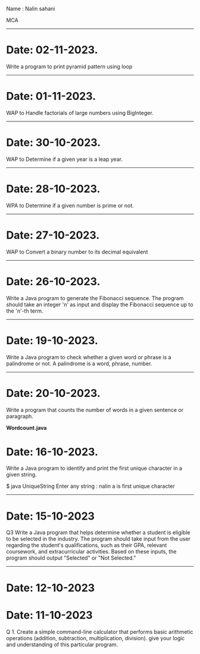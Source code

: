 Name : Nalin sahani

MCA

---

# Date: 02-11-2023.

Write a program to print pyramid pattern using loop

---



# Date: 01-11-2023.

WAP to Handle factorials of large numbers using BigInteger.

---

# Date: 30-10-2023.

WAP to Determine if a given year is a leap year.

---

# Date: 28-10-2023.

WPA to Determine if a given number is prime or not.

---

# Date: 27-10-2023.

WAP to Convert a binary number to its decimal equivalent

---

# Date: 26-10-2023.

Write a Java program to generate the Fibonacci sequence. The program should take an integer 'n' as input and display the Fibonacci sequence up to the 'n'-th term.

---

# Date: 19-10-2023.

 Write a Java program to check whether a given word or phrase is a palindrome or not. A palindrome is a word, phrase, number.

---

# Date: 20-10-2023.

 Write a program that counts the number of words in a given sentence or paragraph.

**Wordcount.java**

# Date: 16-10-2023.

Write a Java program to identify and print the first unique character in a given string.

$ java UniqueString
Enter any string : nalin
a is first unique character

---

# Date: 15-10-2023

Q3 Write a Java program that helps determine whether a student is eligible to be selected in the industry. The program should take input from the user regarding the student's qualifications, such as their GPA, relevant coursework, and extracurricular activities. Based on these inputs, the program should output "Selected" or "Not Selected."

---

# Date: 12-10-2023

# Date: 11-10-2023

Q 1. Create a simple command-line calculator that performs basic arithmetic operations (addition, subtraction, multiplication, division). give your logic and understanding of this particular program.
